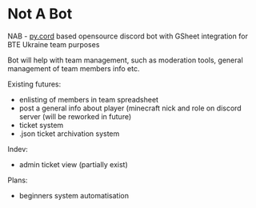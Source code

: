 # Not A Bot 

NAB - [py.cord](https://docs.pycord.dev/en/stable/) based opensource discord bot with GSheet integration for BTE Ukraine team purposes

Bot will help with team management, such as moderation tools, general management of team members info etc.

Existing futures:
+ enlisting of members in team spreadsheet
+ post a general info about player (minecraft nick and role on discord server (will be reworked in future)
+ ticket system
+ .json ticket archivation system

Indev:
+ admin ticket view (partially exist)

Plans:
+ beginners system automatisation
